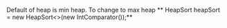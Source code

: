 Default of heap is min heap. To change to max heap ** HeapSort<Integer> heapSort = new HeapSort<>(new  IntComparator());**
